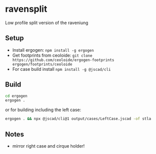 # ravensplit

Low profile split version of the raveniung

## Setup

* Install ergogen: `npm install -g ergogen`
* Get footprints from ceoloide: `git clone https://github.com/ceoloide/ergogen-footprints ergogen/footprints/ceoloide`
* For case build install `npm install -g @jscad/cli`

## Build

```bash
cd ergogen
ergogen .
```

or for building including the left case:

```bash
ergogen . && npx @jscad/cli@1 output/cases/LeftCase.jscad -of stla
```

## Notes

* mirror right case and cirque holder!
